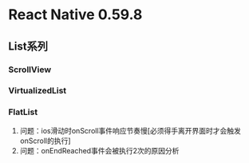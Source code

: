 # React Native 0.59.8

## List系列
### ScrollView
### VirtualizedList
### FlatList
1. 问题：ios滑动时onScroll事件响应节奏慢[必须得手离开界面时才会触发onScroll的执行]
2. 问题：onEndReached事件会被执行2次的原因分析
